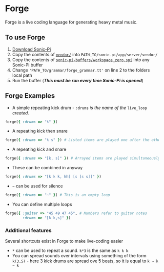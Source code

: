 # Forge
Forge is a live coding language for generating heavy metal music.

## To use Forge
1. [Download Sonic-Pi](http://sonic-pi.net/ "Download Sonic-Pi")
2. Copy the contents of [`vendor/`](vendor/) into `PATH_TO/sonic-pi/app/server/vendor/`
3. Copy the contents of [`sonic-pi-buffers/workspace_zero.spi`](sonic-pi-buffers/workspace_zero.spi) into any Sonic-Pi buffer
4. Change `'PATH_TO/grammar/forge_grammar.tt'` on line 2 to the folders local path
5. Run the buffer (**_This must be run every time Sonic-Pi is opened_**)

## Forge Examples
* A simple repeating kick drum  - `:drums` *is the name of the* `live_loop` *created.*
```ruby
forge({ :drums => "k" })
```
* A repeating kick then snare
```ruby
forge({ :drums => "k s" }) # Listed items are played one after the other
```
* A repeating kick and snare
```ruby
forge({ :drums => "[k, s]" }) # Arrayed items are played simultaneously
```
* These can be combined in anyway
```ruby
forge({ :drums => "[k k k, hh] [s [s s]]" })
```
* `~` can be used for silence
```ruby
forge({ :drums => "~" }) # This is an empty loop 
```
* You can define multiple loops
```ruby
forge({ :guitar => "45 49 47 45", # Numbers refer to guitar notes
        :drums => "[k k,s]" })
```
### Additional features
Several shortcuts exist in Forge to make live-coding easier

* `*` can be used to repeat a sound. `k*3` is the same as `k k k`
* You can spread sounds over intervals using something of the form `k(3,5)` - here 3 kick drums are spread ove 5 beats, so it is equal to `k ~ k ~ k`
